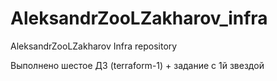 # AleksandrZooLZakharov_infra
AleksandrZooLZakharov Infra repository

Выполнено шестое ДЗ (terraform-1) + задание с 1й звездой
